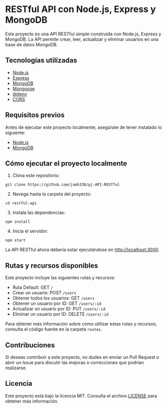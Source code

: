 # RESTful API con Node.js, Express y MongoDB

Este proyecto es una API RESTful simple construida con Node.js, Express y MongoDB. La API permite crear, leer, actualizar y eliminar usuarios en una base de datos MongoDB.

## Tecnologías utilizadas

- [Node.js](https://nodejs.org/)
- [Express](https://expressjs.com/)
- [MongoDB](https://www.mongodb.com/)
- [Mongoose](https://mongoosejs.com/)
- [dotenv](https://www.npmjs.com/package/dotenv)
- [CORS](https://www.npmjs.com/package/cors)

## Requisitos previos

Antes de ejecutar este proyecto localmente, asegúrate de tener instalado lo siguiente:

- [Node.js](https://nodejs.org/en/download/)
- [MongoDB](https://www.mongodb.com/try/download/community)

## Cómo ejecutar el proyecto localmente

1. Clona este repositorio:

`git clone https://github.com/jamh330/pj-API-RESTful`


2. Navega hasta la carpeta del proyecto:

`cd restful-api`


3. Instala las dependencias:

`npm install`


4. Inicia el servidor:

`npm start`


La API RESTful ahora debería estar ejecutándose en [http://localhost:3000](http://localhost:3000).

## Rutas y recursos disponibles

Este proyecto incluye las siguientes rutas y recursos:

- Ruta Default: GET `/`
- Crear un usuario: POST `/users`
- Obtener todos los usuarios: GET `/users`
- Obtener un usuario por ID: GET `/users/:id`
- Actualizar un usuario por ID: PUT `/users/:id`
- Eliminar un usuario por ID: DELETE `/users/:id`

Para obtener más información sobre cómo utilizar estas rutas y recursos, consulta el código fuente en la carpeta `routes`.

## Contribuciones

Si deseas contribuir a este proyecto, no dudes en enviar un Pull Request o abrir un Issue para discutir las mejoras o correcciones que podrían realizarse.

## Licencia

Este proyecto está bajo la licencia MIT. Consulta el archivo [LICENSE](LICENSE) para obtener más información.
